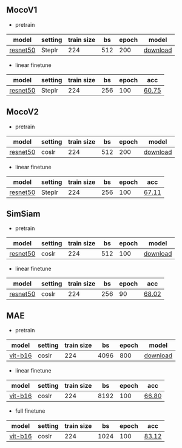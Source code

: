## MocoV1

- pretrain

| model                                                        | setting | train size | bs   | epoch | model                                                        |
| ------------------------------------------------------------ | ------- | ---------- | ---- | ----- | ------------------------------------------------------------ |
| [resnet50](https://github.com/ModelTC/EOD/tree/main/configs/ssl/mocov1/moco_v1.yaml) | Steplr  | 224        | 512  | 200   | [download](https://github.com/ModelTC/United-Perception/releases/download/0.2.0_github/MocoV1_pretrain.pth) |

- linear finetune 

| model                                                        | setting | train size | bs   | epoch | acc                                                        |
| ------------------------------------------------------------ | ------- | ---------- | ---- | ----- | ---------------------------------------------------------- |
| [resnet50](https://github.com/ModelTC/EOD/tree/main/configs/ssl/mocov1/moco_v1_imagenet_linear.yaml) | Steplr  | 224        | 256  | 100   | [60.75](https://github.com/ModelTC/United-Perception/releases/download/0.2.0_github/MocoV1_linear_finetune.pth) |



## MocoV2

- pretrain

| model                                                        | setting | train size | bs   | epoch | model                                                        |
| ------------------------------------------------------------ | ------- | ---------- | ---- | ----- | ------------------------------------------------------------ |
| [resnet50](https://github.com/ModelTC/EOD/tree/main/configs/ssl/mocov2/moco_v2.yaml) | coslr   | 224        | 512  | 200   | [download](https://github.com/ModelTC/United-Perception/releases/download/0.2.0_github/MocoV2_pretrain.pth) |

- linear finetune 

| model                                                        | setting | train size | bs   | epoch | acc                                                        |
| ------------------------------------------------------------ | ------- | ---------- | ---- | ----- | ---------------------------------------------------------- |
| [resnet50](https://github.com/ModelTC/EOD/tree/main/configs/ssl/mocov2/moco_v2_imagenet_linear.yaml) | Steplr  | 224        | 256  | 100   | [67.11](https://github.com/ModelTC/United-Perception/releases/download/0.2.0_github/MocoV2_linear_finetune.pth) |



## SimSiam

- pretrain

| model                                                        | setting | train size | bs   | epoch | model                                                        |
| ------------------------------------------------------------ | ------- | ---------- | ---- | ----- | ------------------------------------------------------------ |
| [resnet50](https://github.com/ModelTC/EOD/tree/main/configs/ssl/simsiam/simsiam_100e.yaml) | coslr   | 224        | 512  | 100   | [download](https://github.com/ModelTC/United-Perception/releases/download/0.2.0_github/SimSiam_pretrain.pth) |

- linear finetune 

| model                                                        | setting | train size | bs   | epoch | acc                                                        |
| ------------------------------------------------------------ | ------- | ---------- | ---- | ----- | ---------------------------------------------------------- |
| [resnet50](https://github.com/ModelTC/EOD/tree/main/configs/ssl/simsiam/simsiam_linear.yaml) | coslr   | 224        | 256  | 90    | [68.02](https://github.com/ModelTC/United-Perception/releases/download/0.2.0_github/SimSiam_linear_finetune.pth) |



## MAE

- pretrain

| model                                                        | setting | train size | bs   | epoch | model                                                        |
| ------------------------------------------------------------ | ------- | ---------- | ---- | ----- | ------------------------------------------------------------ |
| [vit-b16](https://github.com/ModelTC/EOD/tree/main/configs/ssl/mae/mae_vit_base_patch16_dec512d8b_800e.yaml) | coslr   | 224        | 4096 | 800   | [download](https://github.com/ModelTC/United-Perception/releases/download/0.2.0_github/MAE_pretrain.pth) |

- linear finetune 

| model                                                        | setting | train size | bs   | epoch | acc                                                        |
| ------------------------------------------------------------ | ------- | ---------- | ---- | ----- | ---------------------------------------------------------- |
| [vit-b16](https://github.com/ModelTC/EOD/tree/main/configs/ssl/mae/mae_vit_base_patch16_dec512d8b_linear.yaml) | coslr   | 224        | 8192 | 100   | [66.80](https://github.com/ModelTC/United-Perception/releases/download/0.2.0_github/MAE_linear_finetune.pth) |

- full finetune 

| model                                                        | setting | train size | bs   | epoch | acc                                                        |
| ------------------------------------------------------------ | ------- | ---------- | ---- | ----- | ---------------------------------------------------------- |
| [vit-b16](https://github.com/ModelTC/EOD/tree/main/configs/ssl/mae/mae_vit_base_patch16_dec512d8b_finetune.yaml) | coslr   | 224        | 1024 | 100   | [83.12](https://github.com/ModelTC/United-Perception/releases/download/0.2.0_github/MAE_full_finetune.pth) |

